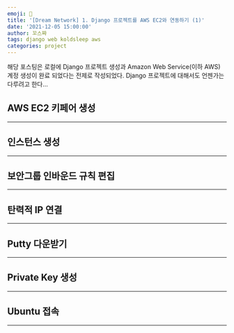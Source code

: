 ```yaml
---
emoji: 💮
title: '[Dream Network] 1. Django 프로젝트를 AWS EC2와 연동하기 (1)'
date: '2021-12-05 15:00:00'
author: 꼬스쨔
tags: django web koldsleep aws
categories: project
---
```


해당 포스팅은 로컬에 Django 프로젝트 생성과 Amazon Web Service(이하 AWS) 계정 생성이 완료 되었다는 전제로 작성되었다.
Django 프로젝트에 대해서도 언젠가는 다루려고 한다...


## AWS EC2 키페어 생성
<hr />



## 인스턴스 생성
<hr />



## 보안그룹 인바운드 규칙 편집
<hr />



## 탄력적 IP 연결
<hr />



## Putty 다운받기
<hr />



## Private Key 생성
<hr />



## Ubuntu 접속
<hr />





